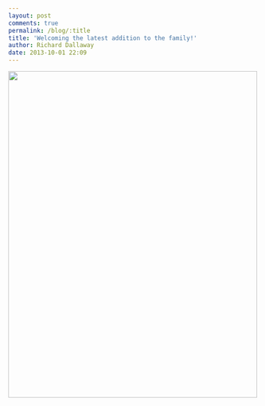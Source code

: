 ```yaml
---
layout: post
comments: true
permalink: /blog/:title
title: 'Welcoming the latest addition to the family!'
author: Richard Dallaway
date: 2013-10-01 22:09
---
```


<div><a href="//static.skitters.dallaway.com/tp_IMG_20131001_220629.JPG"><img src="//static.skitters.dallaway.com/tp_thumb_IMG_20131001_220629.JPG" width="500" height="655"/></a></div>


  
      
